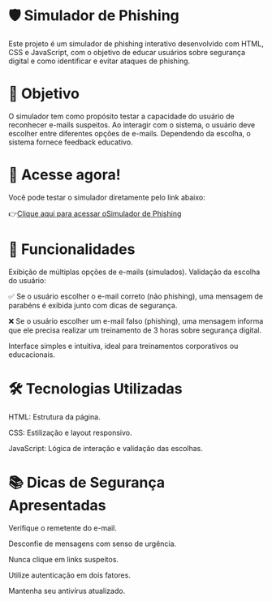 # 🛡️ Simulador de Phishing
Este projeto é um simulador de phishing interativo desenvolvido com HTML, CSS e JavaScript, com o objetivo de educar usuários sobre segurança digital e como identificar e evitar ataques de phishing.

# 🎯 Objetivo
O simulador tem como propósito testar a capacidade do usuário de reconhecer e-mails suspeitos. Ao interagir com o sistema, o usuário deve escolher entre diferentes opções de e-mails. Dependendo da escolha, o sistema fornece feedback educativo.

# 📱 Acesse agora!
Você pode testar o simulador diretamente pelo link abaixo:

👉[Clique aqui para acessar oSimulador de Phishing](https://simulador-phishingnetlifyapp.netlify.app/)

# 🚀 Funcionalidades

Exibição de múltiplas opções de e-mails (simulados).
Validação da escolha do usuário:

✅ Se o usuário escolher o e-mail correto (não phishing), uma mensagem de parabéns é exibida junto com dicas de segurança.

❌ Se o usuário escolher um e-mail falso (phishing), uma mensagem informa que ele precisa realizar um treinamento de 3 horas sobre segurança digital.


Interface simples e intuitiva, ideal para treinamentos corporativos ou educacionais.

# 🛠️ Tecnologias Utilizadas

HTML: Estrutura da página.

CSS: Estilização e layout responsivo.

JavaScript: Lógica de interação e validação das escolhas.

# 📚 Dicas de Segurança Apresentadas

Verifique o remetente do e-mail.

Desconfie de mensagens com senso de urgência.

Nunca clique em links suspeitos.

Utilize autenticação em dois fatores.

Mantenha seu antivírus atualizado.
